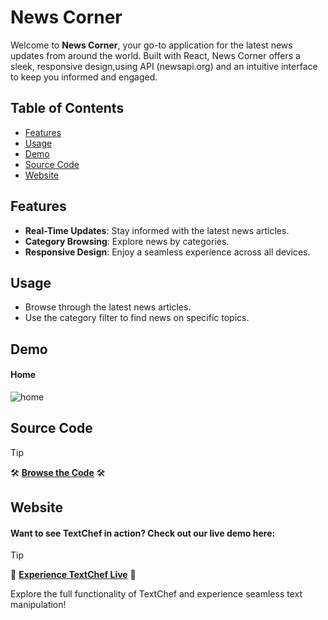 # News Corner

Welcome to **News Corner**, your go-to application for the latest news updates from around the world. Built with React, News Corner offers a sleek, responsive design,using API (newsapi.org) and an intuitive interface to keep you informed and engaged.

## Table of Contents
- [Features](#features)
- [Usage](#usage)
- [Demo](#Demo)
- [Source Code](#Source-Code)
- [Website](#Website)

## Features
- **Real-Time Updates**: Stay informed with the latest news articles.
- **Category Browsing**: Explore news by categories.
- **Responsive Design**: Enjoy a seamless experience across all devices.

## Usage
- Browse through the latest news articles.
- Use the category filter to find news on specific topics.

## Demo
#### Home
![home](https://github.com/the-zoomeee/News-Corner-using-react/assets/154297263/8a313c2a-da08-40b0-991f-249aed41dadb)


## Source Code

> [!Tip]
> 🛠️ **[Browse the Code](https://github.com/the-zoomeee/News-Corner-using-react)** 🛠️

## Website
#### Want to see TextChef in action? Check out our live demo here:

> [!Tip]
> 🚀 **[Experience TextChef Live](https://the-zoomeee.github.io/News-Corner/)** 🚀

Explore the full functionality of TextChef and experience seamless text manipulation!
